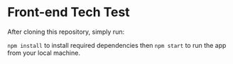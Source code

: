 # Front-end Tech Test

After cloning this repository, simply run:

`npm install` to install required dependencies then `npm start` to run the app from your local machine.

